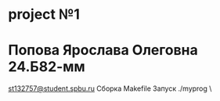 # project №1
# Попова Ярослава Олеговна 24.Б82-мм
st132757@student.spbu.ru
Сборка Makefile
Запуск ./myprog \
